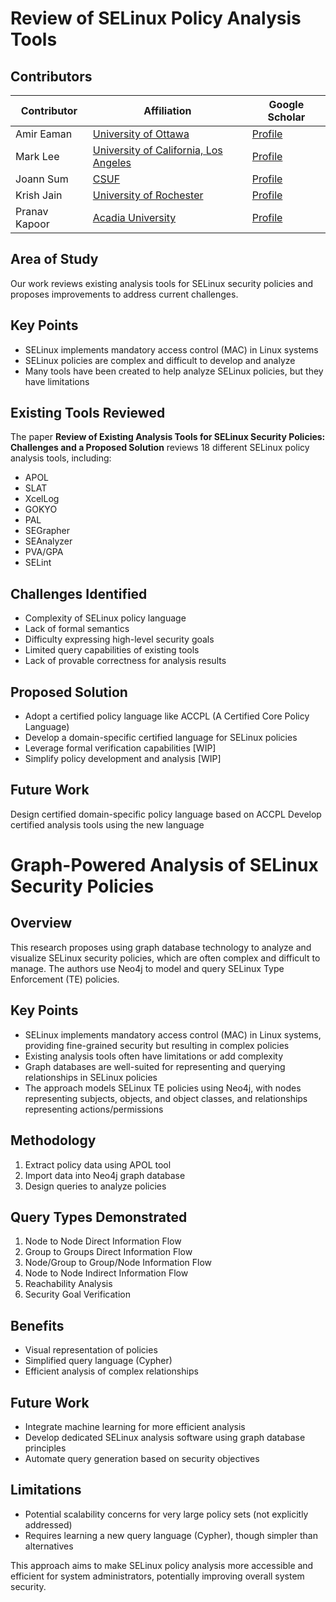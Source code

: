 # Review of SELinux Policy Analysis Tools

## Contributors

| Contributor | Affiliation                                                                                         | Google Scholar                                                          |
| ----------- | --------------------------------------------------------------------------------------------------- | ----------------------------------------------------------------------- |
| Amir Eaman  | [University of Ottawa](https://www.uottawa.ca/en) | [Profile](https://scholar.google.com/citations?user=4GTciD8AAAAJ&hl=en) |
| Mark Lee    | [University of California, Los Angeles](https://ucla.edu/)                                          | [Profile](https://www.linkedin.com/in/shinyoung-mark-lee-a502bb1b8/)    |
| Joann Sum   | [CSUF](https://www.fullerton.edu/)                                              | [Profile](https://www.linkedin.com/in/joann-s-5a585a1ba/)               |
| Krish Jain   | [University of Rochester](https://rochester.edu/)                                              | [Profile](https://www.linkedin.com/in/krishjain02)               |
| Pranav Kapoor   | [Acadia University](https://www2.acadiau.ca/home.html)                                              | [Profile](https://ca.linkedin.com/in/pranav-kapoor-91b918270)              |


## Area of Study

Our work reviews existing analysis tools for SELinux security policies and proposes improvements to address current challenges.

## Key Points

- SELinux implements mandatory access control (MAC) in Linux systems
- SELinux policies are complex and difficult to develop and analyze
- Many tools have been created to help analyze SELinux policies, but they have limitations

## Existing Tools Reviewed

The paper **Review of Existing Analysis Tools for SELinux Security Policies: Challenges and a Proposed Solution** reviews 18 different SELinux policy analysis tools, including:

- APOL
- SLAT
- XcelLog
- GOKYO
- PAL
- SEGrapher
- SEAnalyzer
- PVA/GPA
- SELint

## Challenges Identified

- Complexity of SELinux policy language
- Lack of formal semantics
- Difficulty expressing high-level security goals
- Limited query capabilities of existing tools
- Lack of provable correctness for analysis results

## Proposed Solution

- Adopt a certified policy language like ACCPL (A Certified Core Policy Language)
- Develop a domain-specific certified language for SELinux policies
- Leverage formal verification capabilities [WIP]
- Simplify policy development and analysis [WIP]

## Future Work

Design certified domain-specific policy language based on ACCPL
Develop certified analysis tools using the new language

# Graph-Powered Analysis of SELinux Security Policies

## Overview
This research proposes using graph database technology to analyze and visualize SELinux security policies, which are often complex and difficult to manage. The authors use Neo4j to model and query SELinux Type Enforcement (TE) policies.

## Key Points
- SELinux implements mandatory access control (MAC) in Linux systems, providing fine-grained security but resulting in complex policies
- Existing analysis tools often have limitations or add complexity
- Graph databases are well-suited for representing and querying relationships in SELinux policies
- The approach models SELinux TE policies using Neo4j, with nodes representing subjects, objects, and object classes, and relationships representing actions/permissions

## Methodology
1. Extract policy data using APOL tool
2. Import data into Neo4j graph database
3. Design queries to analyze policies

## Query Types Demonstrated
1. Node to Node Direct Information Flow 
2. Group to Groups Direct Information Flow
3. Node/Group to Group/Node Information Flow
4. Node to Node Indirect Information Flow
5. Reachability Analysis
6. Security Goal Verification

## Benefits
- Visual representation of policies
- Simplified query language (Cypher)
- Efficient analysis of complex relationships

## Future Work
- Integrate machine learning for more efficient analysis
- Develop dedicated SELinux analysis software using graph database principles
- Automate query generation based on security objectives

## Limitations
- Potential scalability concerns for very large policy sets (not explicitly addressed)
- Requires learning a new query language (Cypher), though simpler than alternatives

This approach aims to make SELinux policy analysis more accessible and efficient for system administrators, potentially improving overall system security.
